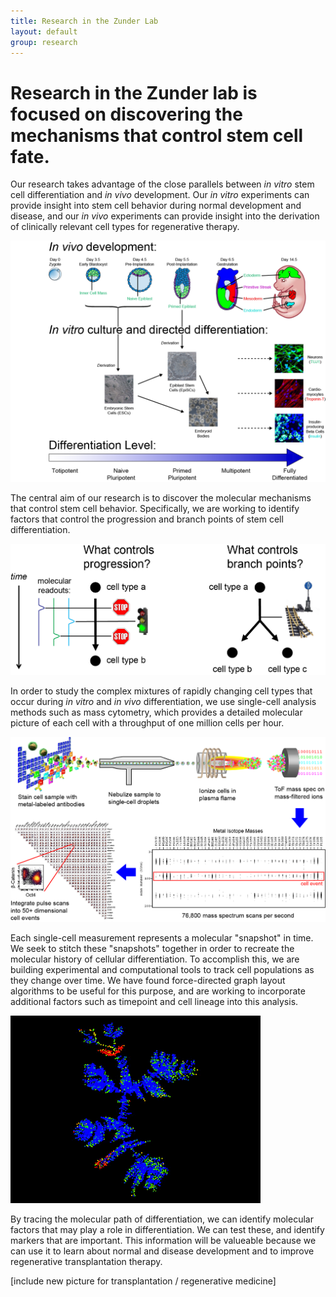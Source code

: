 ```yaml
---
title: Research in the Zunder Lab
layout: default
group: research
---
```


# Research in the Zunder lab is focused on discovering the mechanisms that control stem cell fate.

Our research takes advantage of the close parallels between *in vitro* stem cell differentiation and *in vivo* development. Our *in vitro* experiments can provide insight into stem cell behavior during normal development and disease, and our *in vivo* experiments can provide insight into the derivation of clinically relevant cell types for regenerative therapy.

<img class="img-responsive center-block" src="/static/img/research/In Vivo In Vitro Parallels.png" alt="In Vivo/In Vitro Parallels">

The central aim of our research is to discover the molecular mechanisms that control stem cell behavior. Specifically, we are working to identify factors that control the progression and branch points of stem cell differentiation.

<img class="img-responsive center-block" src="/static/img/research/Progression and Branch Points.png" alt="Progression and Branch Points">

In order to study the complex mixtures of rapidly changing cell types that occur during *in vitro* and *in vivo* differentiation, we use single-cell analysis methods such as mass cytometry, which provides a detailed molecular picture of each cell with a throughput of one million cells per hour.

<img class="img-responsive center-block" src="/static/img/research/CyTOF Overview Diagram.png" alt="CyTOF Overview">

Each single-cell measurement represents a molecular "snapshot" in time. We seek to stitch these "snapshots" together in order to recreate the molecular history of cellular differentiation. To accomplish this, we are building experimental and computational tools to track cell populations as they change over time. We have found force-directed graph layout algorithms to be useful for this purpose, and are working to incorporate additional factors such as timepoint and cell lineage into this analysis.

<img class="img-responsive center-block" src="/static/img/research/Layout.gif" alt="Force-directed Layout">

By tracing the molecular path of differentiation, we can identify molecular factors that may play a role in differentiation.  We can test these, and identify markers that are important.  This information will be valueable because we can use it to learn about normal and disease development and to improve regenerative transplantation therapy.

[include new picture for transplantation / regenerative medicine]